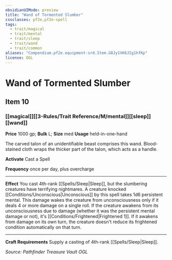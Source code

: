 ```yaml
---
obsidianUIMode: preview
title: "Wand of Tormented Slumber"
cssclasses: pf2e,pf2e-spell
tags:
  - trait/magical
  - trait/mental
  - trait/sleep
  - trait/wand
  - trait/common
aliases: "Compendium.pf2e.equipment-srd.Item.G8Jy1VK6JIg1hfKp"
license: OGL
---
```

# Wand of Tormented Slumber
## Item 10
### [[magical]][[3-Rules/Trait Reference/M/mental]][[sleep]][[wand]]


**Price** 1000 gp; 
**Bulk** L; **Size** med
**Usage** held-in-one-hand

The carved talon of an unidentifiable beast comprises this wand. Blood-stained cloth wraps the thicker part of the talon, which acts as a handle.

**Activate** Cast a Spell

**Frequency** once per day, plus overcharge

* * *

**Effect** You cast 4th-rank [[Spells/Sleep|Sleep]], but the slumbering creatures have terrifying nightmares. A creature knocked [[Conditions/Unconscious|Unconscious]] by this spell takes 1d6 persistent mental. This damage wakes the creature from unconsciousness only if it deals 4 or more damage on a single roll. If the creature awakens from its unconsciousness due to damage (whether it was the persistent mental damage or not), it's [[Conditions/Frightened|Frightened 1]]. If it awakens from damage on its own turn, the creature doesn't reduce its frightened condition automatically on that turn.

* * *

**Craft Requirements** Supply a casting of 4th-rank [[Spells/Sleep|Sleep]].

*Source: Pathfinder Treasure Vault*
*OGL*